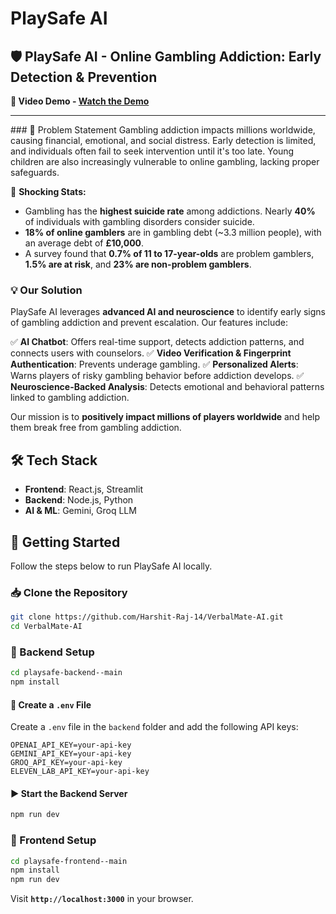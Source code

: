 # PlaySafe AI


## 🛡️ PlaySafe AI - Online Gambling Addiction: Early Detection & Prevention

**🎥 Video Demo - [Watch the Demo](https://drive.google.com/file/d/1VrDMsPQkELcaB4txPmKDdKAgNILKPvoW/view)**

<hr>
### 🚨 Problem Statement
Gambling addiction impacts millions worldwide, causing financial, emotional, and social distress. Early detection is limited, and individuals often fail to seek intervention until it's too late. Young children are also increasingly vulnerable to online gambling, lacking proper safeguards.

🔹 **Shocking Stats:**
- Gambling has the **highest suicide rate** among addictions. Nearly **40%** of individuals with gambling disorders consider suicide.
- **18% of online gamblers** are in gambling debt (~3.3 million people), with an average debt of **£10,000**.
- A survey found that **0.7% of 11 to 17-year-olds** are problem gamblers, **1.5% are at risk**, and **23% are non-problem gamblers**.

### 💡 Our Solution
PlaySafe AI leverages **advanced AI and neuroscience** to identify early signs of gambling addiction and prevent escalation. Our features include:

✅ **AI Chatbot**: Offers real-time support, detects addiction patterns, and connects users with counselors.
✅ **Video Verification & Fingerprint Authentication**: Prevents underage gambling.
✅ **Personalized Alerts**: Warns players of risky gambling behavior before addiction develops.
✅ **Neuroscience-Backed Analysis**: Detects emotional and behavioral patterns linked to gambling addiction.

Our mission is to **positively impact millions of players worldwide** and help them break free from gambling addiction.

## 🛠️ Tech Stack
- **Frontend**: React.js, Streamlit
- **Backend**: Node.js, Python
- **AI & ML**: Gemini, Groq LLM

## 🚀 Getting Started
Follow the steps below to run PlaySafe AI locally.

### 📥 Clone the Repository
```sh
git clone https://github.com/Harshit-Raj-14/VerbalMate-AI.git
cd VerbalMate-AI
```

### 🔧 Backend Setup
```sh
cd playsafe-backend--main
npm install
```

#### 📌 Create a `.env` File
Create a `.env` file in the `backend` folder and add the following API keys:
```env
OPENAI_API_KEY=your-api-key
GEMINI_API_KEY=your-api-key
GROQ_API_KEY=your-api-key
ELEVEN_LAB_API_KEY=your-api-key
```

#### ▶️ Start the Backend Server
```sh
npm run dev
```

### 🎨 Frontend Setup
```sh
cd playsafe-frontend--main
npm install
npm run dev
```

Visit **`http://localhost:3000`** in your browser.


